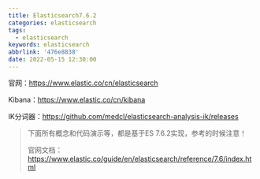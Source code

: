 ```yaml
---
title: Elasticsearch7.6.2
categories: elasticsearch
tags:
  - elasticsearch
keywords: elasticsearch
abbrlink: '476e8838'
date: 2022-05-15 12:30:00
---
```



官网：https://www.elastic.co/cn/elasticsearch

Kibana：https://www.elastic.co/cn/kibana

IK分词器：https://github.com/medcl/elasticsearch-analysis-ik/releases

> 下面所有概念和代码演示等，都是基于ES 7.6.2实现，参考的时候注意！
>
> 官网文档：https://www.elastic.co/guide/en/elasticsearch/reference/7.6/index.html







